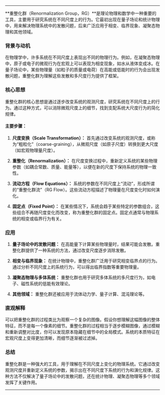 
---

**重整化群（Renormalization Group，RG）**是理论物理和数学中一种重要的工具，主要用于研究系统在不同尺度上的行为。它最初出现在量子场论和统计物理中，用来解决物理系统中的发散问题，后来广泛应用于相变、临界现象、凝聚态物理和其他领域。

### 背景与动机
在物理学中，许多系统在不同尺度上表现出不同的物理行为。例如，在凝聚态物理中，原子或电子的微观行为在宏观上可以表现为相变现象，如水从液体变成冰。在量子场论中，某些物理量（如粒子的质量或电荷）在高能或低能时的行为会出现发散问题，重整化群为理解这些发散和多尺度行为提供了框架。

### 核心思想
重整化群的核心思想是通过逐步改变系统的观测尺度，研究系统在不同尺度上的行为。通过这种方式，可以消除微观尺度上的细节，找到支配系统大尺度行为的简化规律。

#### 主要步骤：
1. **尺度变换（Scale Transformation）：** 首先通过改变系统的观测尺度，或称为“粗粒化”（coarse-graining），从微观尺度（如原子尺度）转换到更大尺度（如宏观物理量尺度）。
   
2. **重整化（Renormalization）：** 在尺度变换过程中，重新定义系统的某些物理参数（如耦合常数、质量、能量等），以便在新的尺度下保持系统的物理一致性。

3. **流动方程（Flow Equations）：** 系统的参数在不同尺度上“流动”，形成所谓的“重整化群流”（RG Flow）。这些流动方程描述了物理量在尺度变化时如何演化。

4. **固定点（Fixed Point）：** 在某些情况下，系统会趋于某些特定的参数组合，这些组合不再随尺度变化而改变，称为重整化群的固定点。固定点通常与物理系统的相变或临界行为有关。

### 应用
1. **量子场论中的发散问题：** 在高能量下计算某些物理量时，结果可能会发散。重整化群提供了一种系统的方法，通过改变尺度逐步消除发散。

2. **相变与临界现象：** 在统计物理中，重整化群广泛用于研究相变临界点的行为。通过分析不同尺度上的系统行为，可以得出临界指数等重要物理量。

3. **凝聚态物理与多体系统：** 重整化群也用于研究多体系统的多尺度行为，如电子、磁性系统的低能有效理论。

4. **其他领域：** 重整化群还被应用于流体动力学、量子计算、混沌理论等。

### 直观解释
可以把重整化群的过程类比为观察一个复杂的图像。假设你想理解这幅图像的整体特征，而不是每一个像素的细节。重整化群的过程相当于逐步模糊图像，通过模糊和重新调整对比度，你可以发现原本隐藏在细节中的全局模式。系统的本质特征在宏观尺度上变得更加清晰，而细节逐渐被过滤掉。

### 总结
重整化群是一种强大的工具，用于理解在不同尺度上变化的物理系统。它通过改变观测尺度并重新定义系统的参数，揭示出在不同尺度下系统的行为和演化规律。这种方法不仅解决了量子场论中的发散问题，还在统计物理、凝聚态物理等多个领域发挥了关键作用。

---


